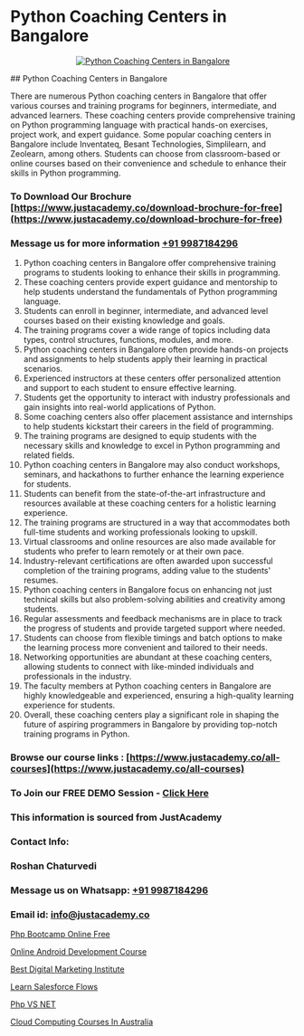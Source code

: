 # Python Coaching Centers in Bangalore

<p align="center">
  <a href="https://justacademy.co/course-detail/python-training">
    <img src="https://justacademy.co/storage2/course_image/1709713400_course_image.webp" alt="Python Coaching Centers in Bangalore">
  </a>
</p>
## Python Coaching Centers in Bangalore

There are numerous Python coaching centers in Bangalore that offer various courses and training programs for beginners, intermediate, and advanced learners. These coaching centers provide comprehensive training on Python programming language with practical hands-on exercises, project work, and expert guidance. Some popular coaching centers in Bangalore include Inventateq, Besant Technologies, Simplilearn, and Zeolearn, among others. Students can choose from classroom-based or online courses based on their convenience and schedule to enhance their skills in Python programming.
### To Download Our Brochure [https://www.justacademy.co/download-brochure-for-free](https://www.justacademy.co/download-brochure-for-free)
### Message us for more information [+91 9987184296](https://api.whatsapp.com/send?phone=919987184296)
1) Python coaching centers in Bangalore offer comprehensive training programs to students looking to enhance their skills in programming.
2) These coaching centers provide expert guidance and mentorship to help students understand the fundamentals of Python programming language.
3) Students can enroll in beginner, intermediate, and advanced level courses based on their existing knowledge and goals.
4) The training programs cover a wide range of topics including data types, control structures, functions, modules, and more.
5) Python coaching centers in Bangalore often provide hands-on projects and assignments to help students apply their learning in practical scenarios.
6) Experienced instructors at these centers offer personalized attention and support to each student to ensure effective learning.
7) Students get the opportunity to interact with industry professionals and gain insights into real-world applications of Python.
8) Some coaching centers also offer placement assistance and internships to help students kickstart their careers in the field of programming.
9) The training programs are designed to equip students with the necessary skills and knowledge to excel in Python programming and related fields.
10) Python coaching centers in Bangalore may also conduct workshops, seminars, and hackathons to further enhance the learning experience for students.
11) Students can benefit from the state-of-the-art infrastructure and resources available at these coaching centers for a holistic learning experience.
12) The training programs are structured in a way that accommodates both full-time students and working professionals looking to upskill.
13) Virtual classrooms and online resources are also made available for students who prefer to learn remotely or at their own pace.
14) Industry-relevant certifications are often awarded upon successful completion of the training programs, adding value to the students' resumes.
15) Python coaching centers in Bangalore focus on enhancing not just technical skills but also problem-solving abilities and creativity among students.
16) Regular assessments and feedback mechanisms are in place to track the progress of students and provide targeted support where needed.
17) Students can choose from flexible timings and batch options to make the learning process more convenient and tailored to their needs.
18) Networking opportunities are abundant at these coaching centers, allowing students to connect with like-minded individuals and professionals in the industry.
19) The faculty members at Python coaching centers in Bangalore are highly knowledgeable and experienced, ensuring a high-quality learning experience for students.
20) Overall, these coaching centers play a significant role in shaping the future of aspiring programmers in Bangalore by providing top-notch training programs in Python.

### Browse our course links : [https://www.justacademy.co/all-courses](https://www.justacademy.co/all-courses) 
### To Join our FREE DEMO Session - [Click Here](https://www.justacademy.co/register-for-course-demo)


### This information is sourced from JustAcademy
### Contact Info:
### Roshan Chaturvedi
### Message us on Whatsapp: [+91 9987184296](https://api.whatsapp.com/send?phone=919987184296)
### Email id: [info@justacademy.co](mailto:info@justacademy.co)
                
[Php Bootcamp Online Free](https://www.linkedin.com/pulse/php-bootcamp-online-free-justacademy-san-jose-rsjff?trackingId=lDPqkRVRjBvRO846pUUYwg%3D%3D&lipi=urn%3Ali%3Apage%3Ad_flagship3_company_admin%3BmFqei9z9R2q6luNOEZ8Z4A%3D%3D)

[Online Android Development Course](https://www.linkedin.com/pulse/online-android-development-course-justacademy-pune-xijac/)

[Best Digital Marketing Institute](https://medium.com/@shivamja27/best-digital-marketing-institute-f75398847042)

[Learn Salesforce Flows](https://medium.com/@surajvaishnav5015/learn-salesforce-flows-19a3f8b5e41e)

[Php VS NET](https://justacademyin.github.io/justacademy/php-vs-net)

[Cloud Computing Courses In Australia](https://justacademyin.github.io/justacademy/cloud-computing-courses-in-australia)

